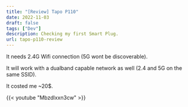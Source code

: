 ```yaml
---
title: "[Review] Tapo P110"
date: 2022-11-03
draft: false
tags: ["Dev"]
description: Checking my first Smart Plug.
url: tapo-p110-review
---
```


It needs 2.4G Wifi connection (5G wont be discoverable).

It will work with a dualband capable network as well (2.4 and 5G on the same SSID).

It costed me ~20$.


<!--
 https://www.youtube.com/watch?v=Mbzdlxxn3cw
 -->

{{< youtube "Mbzdlxxn3cw" >}}